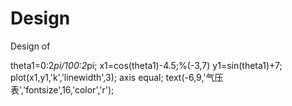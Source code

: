 # Design
Design of 

theta1=0:2*pi/100:2*pi;
x1=cos(theta1)-4.5;%(-3,7)
y1=sin(theta1)+7;
plot(x1,y1,'k','linewidth',3);
axis equal;
text(-6,9,'气压表','fontsize',16,'color','r');     

